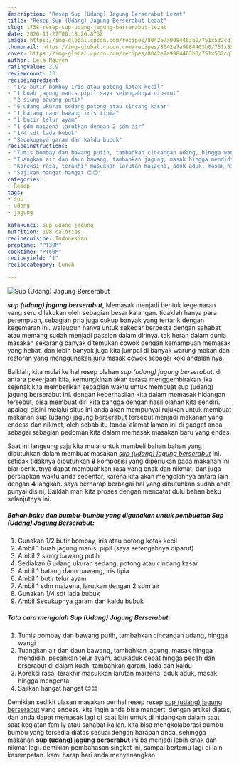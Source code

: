 ```yaml
---
description: "Resep Sup (Udang) Jagung Berserabut Lezat"
title: "Resep Sup (Udang) Jagung Berserabut Lezat"
slug: 1738-resep-sup-udang-jagung-berserabut-lezat
date: 2020-11-27T00:18:26.873Z
image: https://img-global.cpcdn.com/recipes/8042e7a9984463b0/751x532cq70/sup-udang-jagung-berserabut-foto-resep-utama.jpg
thumbnail: https://img-global.cpcdn.com/recipes/8042e7a9984463b0/751x532cq70/sup-udang-jagung-berserabut-foto-resep-utama.jpg
cover: https://img-global.cpcdn.com/recipes/8042e7a9984463b0/751x532cq70/sup-udang-jagung-berserabut-foto-resep-utama.jpg
author: Lela Nguyen
ratingvalue: 3.9
reviewcount: 13
recipeingredient:
- "1/2 butir bombay iris atau potong kotak kecil"
- "1 buah jagung manis pipil saya setengahnya diparut"
- "2 siung bawang putih"
- "6 udang ukuran sedang potong atau cincang kasar"
- "1 batang daun bawang iris tipia"
- "1 butir telur ayam"
- "1 sdm maizena larutkan dengan 2 sdm air"
- "1/4 sdt lada bubuk"
- "Secukupnya garam dan kaldu bubuk"
recipeinstructions:
- "Tumis bombay dan bawang putih, tambahkan cincangan udang, hingga wangi"
- "Tuangkan air dan daun bawang, tambahkan jagung, masak hingga mendidih, pecahkan telur ayam, adukaduk cepat hingga pecah dan brserabut di dalam kuah, tambahkan garam, lada dan kaldu"
- "Koreksi rasa, terakhir masukkan larutan maizena, aduk aduk, masak hingga mengental"
- "Sajikan hangat hangat 😊😊"
categories:
- Resep
tags:
- sup
- udang
- jagung

katakunci: sup udang jagung 
nutrition: 198 calories
recipecuisine: Indonesian
preptime: "PT39M"
cooktime: "PT60M"
recipeyield: "1"
recipecategory: Lunch

---
```



![Sup (Udang) Jagung Berserabut](https://img-global.cpcdn.com/recipes/8042e7a9984463b0/751x532cq70/sup-udang-jagung-berserabut-foto-resep-utama.jpg)

<b><i>sup (udang) jagung berserabut</i></b>, Memasak menjadi bentuk kegemaran yang seru dilakukan oleh sebagian besar kalangan. tidaklah hanya para perempuan, sebagian pria juga cukup banyak yang tertarik dengan kegemaran ini. walaupun hanya untuk sekedar berpesta dengan sahabat atau memang sudah menjadi passion dalam dirinya. tak heran dalam dunia masakan sekarang banyak ditemukan cowok dengan kemampuan memasak yang hebat, dan lebih banyak juga kita jumpai di banyak warung makan dan restoran yang menggunakan juru masak cowok sebagai koki andalan nya.



Baiklah, kita mulai ke hal resep olahan <i>sup (udang) jagung berserabut</i>. di antara pekerjaan kita, kemungkinan akan terasa menggembirakan jika sejenak kita memberikan sebagian waktu untuk membuat sup (udang) jagung berserabut ini. dengan keberhasilan kita dalam memasak hidangan tersebut, bisa membuat diri kita bangga dengan hasil olahan kita sendiri. apalagi disini melalui situs ini anda akan mempunyai rujukan untuk membuat makanan <u>sup (udang) jagung berserabut</u> tersebut menjadi makanan yang endess dan nikmat, oleh sebab itu tandai alamat laman ini di gadget anda sebagai sebagian pedoman kita dalam memasak masakan baru yang endes.


Saat ini langsung saja kita mulai untuk membeli bahan bahan yang dibutuhkan dalam membuat masakan <u><i>sup (udang) jagung berserabut</i></u> ini. setidak tidaknya dibutuhkan <b>9</b> komposisi yang diperlukan pada makanan ini. biar berikutnya dapat membuahkan rasa yang enak dan nikmat. dan juga persiapkan waktu anda sebentar, karena kita akan mengolahnya antara lain dengan <b>4</b> langkah. saya berharap berbagai hal yang dibutuhkan sudah anda punyai disini, Baiklah mari kita proses dengan mencatat dulu bahan baku selanjutnya ini.

<!--inarticleads1-->

##### Bahan baku dan bumbu-bumbu yang digunakan untuk pembuatan Sup (Udang) Jagung Berserabut:

1. Gunakan 1/2 butir bombay, iris atau potong kotak kecil
1. Ambil 1 buah jagung manis, pipil (saya setengahnya diparut)
1. Ambil 2 siung bawang putih
1. Sediakan 6 udang ukuran sedang, potong atau cincang kasar
1. Ambil 1 batang daun bawang, iris tipia
1. Ambil 1 butir telur ayam
1. Ambil 1 sdm maizena, larutkan dengan 2 sdm air
1. Gunakan 1/4 sdt lada bubuk
1. Ambil Secukupnya garam dan kaldu bubuk




<!--inarticleads2-->

##### Tata cara mengolah Sup (Udang) Jagung Berserabut:

1. Tumis bombay dan bawang putih, tambahkan cincangan udang, hingga wangi
1. Tuangkan air dan daun bawang, tambahkan jagung, masak hingga mendidih, pecahkan telur ayam, adukaduk cepat hingga pecah dan brserabut di dalam kuah, tambahkan garam, lada dan kaldu
1. Koreksi rasa, terakhir masukkan larutan maizena, aduk aduk, masak hingga mengental
1. Sajikan hangat hangat 😊😊




Demikian sedikit ulasan masakan perihal resep resep <u>sup (udang) jagung berserabut</u> yang endess. kita ingin anda bisa mengerti dengan artikel diatas, dan anda dapat memasak lagi di saat lain untuk di hidangkan dalam saat saat kegiatan family atau sahabat kalian. kita bisa mengkolaborasi bumbu bumbu yang tersedia diatas sesuai dengan harapan anda, sehingga makanan <b>sup (udang) jagung berserabut</b> ini bs menjadi lebih enak dan nikmat lagi. demikian pembahasan singkat ini, sampai bertemu lagi di lain kesempatan. kami harap hari anda menyenangkan.
